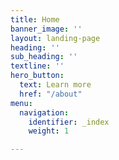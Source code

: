 ```yaml
---
title: Home
banner_image: ''
layout: landing-page
heading: ''
sub_heading: ''
textline: ''
hero_button:
  text: Learn more
  href: "/about"
menu:
  navigation:
    identifier: _index
    weight: 1

---
```


